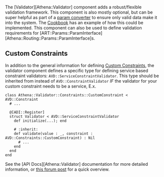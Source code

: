 The [Validator][Athena::Validator] component adds a robust/flexible validation framework.  This component is also mostly optional, but can be super helpful as part of a [param converter](/getting_started/advanced_usage#param-converters) to ensure only valid data make it into the system.  The [Cookbook](/cookbook/param_converters#request-body) has an example of how this could be implemented.  This component can also be used to define validation requirements for [ART::Params::ParamInterface][Athena::Routing::Params::ParamInterface]s.

## Custom Constraints

In addition to the general information for defining [Custom Constraints](../Validator/Constraint#custom-constraints), the validator component defines a specific type for defining service based constraint validators: `AVD::ServiceConstraintValidator`.  This type should be inherited from instead of `AVD::ConstraintValidator` _IF_ the validator for your custom constraint needs to be a service, E.x.

```crystal
class Athena::Validator::Constraints::CustomConstraint < AVD::Constraint
  # ...

  @[ADI::Register]
  struct Validator < AVD::ServiceConstraintValidator
    def initialize(...); end

    # :inherit:
    def validate(value : _, constraint : AVD::Constraints::CustomConstraint) : Nil
      # ...
    end
  end
end
```

See the [API Docs][Athena::Validator] documentation for more detailed information, or [this forum post](https://forum.crystal-lang.org/t/athena-0-11-0/2627) for a quick overview.
